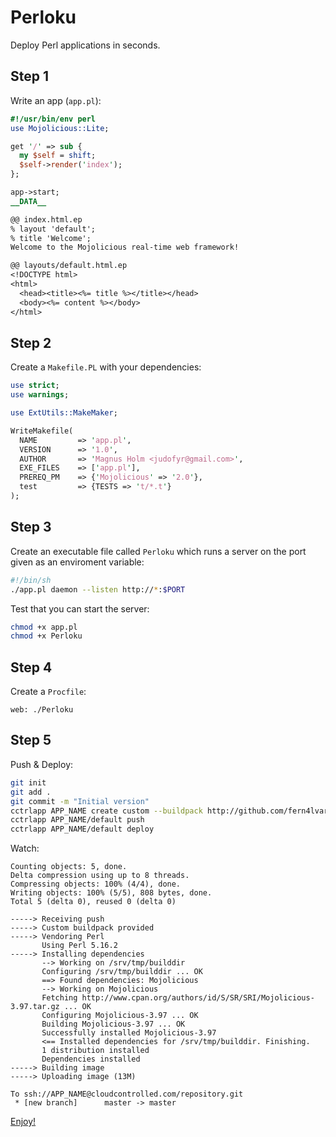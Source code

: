 Perloku
=======

Deploy Perl applications in seconds.

## Step 1

Write an app (`app.pl`):

```perl
#!/usr/bin/env perl
use Mojolicious::Lite;

get '/' => sub {
  my $self = shift;
  $self->render('index');
};

app->start;
__DATA__

@@ index.html.ep
% layout 'default';
% title 'Welcome';
Welcome to the Mojolicious real-time web framework!

@@ layouts/default.html.ep
<!DOCTYPE html>
<html>
  <head><title><%= title %></title></head>
  <body><%= content %></body>
</html>
```

## Step 2

Create a `Makefile.PL` with your dependencies:

```perl
use strict;
use warnings;

use ExtUtils::MakeMaker;

WriteMakefile(
  NAME         => 'app.pl',
  VERSION      => '1.0',
  AUTHOR       => 'Magnus Holm <judofyr@gmail.com>',
  EXE_FILES    => ['app.pl'],
  PREREQ_PM    => {'Mojolicious' => '2.0'},
  test         => {TESTS => 't/*.t'}
);
```

## Step 3

Create an executable file called `Perloku` which runs a server on the port
given as an enviroment variable:

```sh
#!/bin/sh
./app.pl daemon --listen http://*:$PORT
```

Test that you can start the server:

```sh
chmod +x app.pl
chmod +x Perloku
```

## Step 4

Create a `Procfile`:

```
web: ./Perloku
```

## Step 5

Push & Deploy:

```sh
git init
git add .
git commit -m "Initial version"
cctrlapp APP_NAME create custom --buildpack http://github.com/fern4lvarez/buildpack-perl.git
cctrlapp APP_NAME/default push
cctrlapp APP_NAME/default deploy
```

Watch:

```
Counting objects: 5, done.
Delta compression using up to 8 threads.
Compressing objects: 100% (4/4), done.
Writing objects: 100% (5/5), 808 bytes, done.
Total 5 (delta 0), reused 0 (delta 0)

-----> Receiving push
-----> Custom buildpack provided
-----> Vendoring Perl
       Using Perl 5.16.2
-----> Installing dependencies
       --> Working on /srv/tmp/builddir
       Configuring /srv/tmp/builddir ... OK
       ==> Found dependencies: Mojolicious
       --> Working on Mojolicious
       Fetching http://www.cpan.org/authors/id/S/SR/SRI/Mojolicious-3.97.tar.gz ... OK
       Configuring Mojolicious-3.97 ... OK
       Building Mojolicious-3.97 ... OK
       Successfully installed Mojolicious-3.97
       <== Installed dependencies for /srv/tmp/builddir. Finishing.
       1 distribution installed
       Dependencies installed
-----> Building image
-----> Uploading image (13M)
       
To ssh://APP_NAME@cloudcontrolled.com/repository.git
 * [new branch]      master -> master

```

[Enjoy!](http://perlcctrlexample.cloudcontrolled.com)
